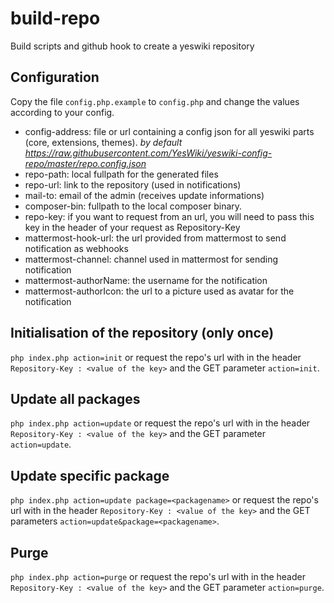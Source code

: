 # build-repo

Build scripts and github hook to create a yeswiki repository

## Configuration

Copy the file `config.php.example` to `config.php` and change the values according to your config.

- config-address: file or url containing a config json for all yeswiki parts (core, extensions, themes). *by default https://raw.githubusercontent.com/YesWiki/yeswiki-config-repo/master/repo.config.json*
- repo-path: local fullpath for the generated files
- repo-url: link to the repository (used in notifications)
- mail-to: email of the admin (receives update informations)
- composer-bin: fullpath to the local composer binary.
- repo-key: if you want to request from an url, you will need to pass this key in the header of your request as Repository-Key
- mattermost-hook-url: the url provided from mattermost to send notification as webhooks
- mattermost-channel: channel used in mattermost for sending notification
- mattermost-authorName: the username for the notification
- mattermost-authorIcon: the url to a picture used as avatar for the notification

## Initialisation of the repository (only once)

`php index.php action=init`
or
request the repo's url with in the header `Repository-Key : <value of the key>` and the GET parameter `action=init`.

## Update all packages

`php index.php action=update`
or
request the repo's url with in the header `Repository-Key : <value of the key>` and the GET parameter `action=update`.

## Update specific package

`php index.php action=update package=<packagename>`
or
request the repo's url with in the header `Repository-Key : <value of the key>` and the GET parameters `action=update&package=<packagename>`.

## Purge

`php index.php action=purge`
or
request the repo's url with in the header `Repository-Key : <value of the key>` and the GET parameter `action=purge`.
